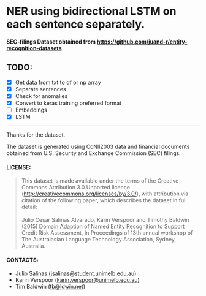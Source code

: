 # NER using bidirectional LSTM on each sentence separately.

#### SEC-filings Dataset obtained from https://github.com/juand-r/entity-recognition-datasets

## TODO:

- [x] Get data from txt to df or np array
- [x] Separate sentences
- [x] Check for anomalies
- [x] Convert to keras training preferred format
- [ ] Embeddings
- [x] LSTM
---
Thanks for the dataset.

The dataset is generated using CoNll2003 data and financial documents obtained
from U.S. Security and Exchange Commission (SEC) filings.

#### LICENSE:

> This dataset is made available under the terms of the Creative Commons
Attribution 3.0 Unported licence
(http://creativecommons.org/licenses/by/3.0/), with attribution via citation
of the following paper, which describes the dataset in full detail:<br /><br />
Julio Cesar Salinas Alvarado, Karin Verspoor and Timothy Baldwin (2015) Domain
Adaption of Named Entity Recognition to Support Credit Risk Assessment, In
Proceedings of 13th annual workshop of The Australasian Language Technology
Association, Sydney, Australia.

#### CONTACTS:

  - Julio Salinas (jsalinas@student.unimelb.edu.au)
  - Karin Verspoor (karin.verspoor@unimelb.edu.au)
  - Tim Baldwin (tb@ldwin.net)
